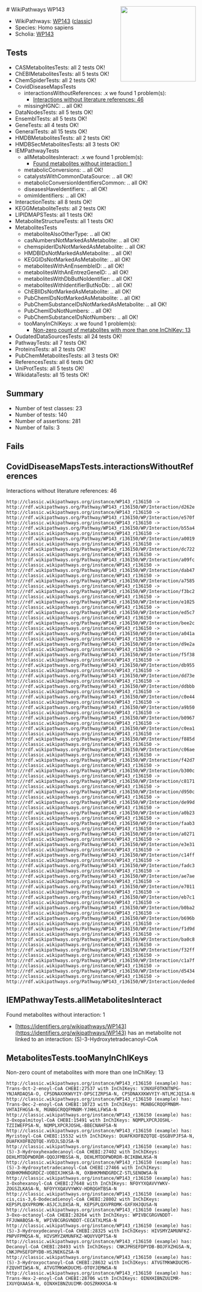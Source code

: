 <img style="float: right; width: 200px" src="https://cms-assets.nporadio.nl/npo3fm/NPO-Serious-Request-Logo-Groen-Ik-Steun-RGB.png" />
# WikiPathways WP143

* WikiPathways: [WP143](https://wikipathways.org/pathways/WP143) ([classic](https://classic.wikipathways.org/instance/WP143))
* Species: Homo sapiens
* Scholia: [WP143](https://scholia.toolforge.org/wikipathways/WP143)
## Tests
* CASMetabolitesTests: all 2 tests OK!
* ChEBIMetabolitesTests: all 5 tests OK!
* ChemSpiderTests: all 2 tests OK!
* CovidDiseaseMapsTests
    * interactionsWithoutReferences: .x we found 1 problem(s):
        * [Interactions without literature references: 46](#9701cd44)
    * missingHGNC: .. all OK!
* DataNodesTests: all 5 tests OK!
* EnsemblTests: all 5 tests OK!
* GeneTests: all 4 tests OK!
* GeneralTests: all 15 tests OK!
* HMDBMetabolitesTests: all 2 tests OK!
* HMDBSecMetabolitesTests: all 3 tests OK!
* IEMPathwayTests
    * allMetabolitesInteract: .x we found 1 problem(s):
        * [Found metabolites without interaction: 1](#2bc2e7ec)
    * metabolicConversions: .. all OK!
    * catalystsWithCommonDataSource: .. all OK!
    * metabolicConversionIdentifiersCommon: .. all OK!
    * diseasesHaveIdentifiers: .. all OK!
    * omimIdentifiers: .. all OK!
* InteractionTests: all 8 tests OK!
* KEGGMetaboliteTests: all 2 tests OK!
* LIPIDMAPSTests: all 1 tests OK!
* MetaboliteStructureTests: all 1 tests OK!
* MetabolitesTests
    * metaboliteAlsoOtherType: .. all OK!
    * casNumbersNotMarkedAsMetabolite: .. all OK!
    * chemspiderIDsNotMarkedAsMetabolite: .. all OK!
    * HMDBIDsNotMarkedAsMetabolite: .. all OK!
    * KEGGIDsNotMarkedAsMetabolite: .. all OK!
    * metabolitesWithAnEnsembleID: .. all OK!
    * metabolitesWithAnEntrezGeneID: .. all OK!
    * metabolitesWithDbButNoIdentifier: .. all OK!
    * metabolitesWithIdentifierButNoDb: .. all OK!
    * ChEBIIDsNotMarkedAsMetabolite: .. all OK!
    * PubChemIDsNotMarkedAsMetabolite: .. all OK!
    * PubChemSubstanceIDsNotMarkedAsMetabolite: .. all OK!
    * PubChemIDsNotNumbers: .. all OK!
    * PubChemSubstanceIDsNotNumbers: .. all OK!
    * tooManyInChIKeys: .x we found 1 problem(s):
        * [Non-zero count of metabolites with more than one InChIKey: 13](#f79c6c75)
* OudatedDataSourcesTests: all 24 tests OK!
* PathwayTests: all 7 tests OK!
* ProteinsTests: all 2 tests OK!
* PubChemMetabolitesTests: all 3 tests OK!
* ReferencesTests: all 6 tests OK!
* UniProtTests: all 5 tests OK!
* WikidataTests: all 15 tests OK!


## Summary

* Number of test classes: 23
* Number of tests: 140
* Number of assertions: 281
* Number of fails: 3

## Fails

<a name="9701cd44" />

## CovidDiseaseMapsTests.interactionsWithoutReferences

Interactions without literature references: 46
```
http://classic.wikipathways.org/instance/WP143_r136150 -> http://rdf.wikipathways.org/Pathway/WP143_r136150/WP/Interaction/d262e
http://classic.wikipathways.org/instance/WP143_r136150 -> http://rdf.wikipathways.org/Pathway/WP143_r136150/WP/Interaction/e570f
http://classic.wikipathways.org/instance/WP143_r136150 -> http://rdf.wikipathways.org/Pathway/WP143_r136150/WP/Interaction/b55a4
http://classic.wikipathways.org/instance/WP143_r136150 -> http://rdf.wikipathways.org/Pathway/WP143_r136150/WP/Interaction/a0019
http://classic.wikipathways.org/instance/WP143_r136150 -> http://rdf.wikipathways.org/Pathway/WP143_r136150/WP/Interaction/dc722
http://classic.wikipathways.org/instance/WP143_r136150 -> http://rdf.wikipathways.org/Pathway/WP143_r136150/WP/Interaction/a09fc
http://classic.wikipathways.org/instance/WP143_r136150 -> http://rdf.wikipathways.org/Pathway/WP143_r136150/WP/Interaction/dab47
http://classic.wikipathways.org/instance/WP143_r136150 -> http://rdf.wikipathways.org/Pathway/WP143_r136150/WP/Interaction/a7585
http://classic.wikipathways.org/instance/WP143_r136150 -> http://rdf.wikipathways.org/Pathway/WP143_r136150/WP/Interaction/f3bc2
http://classic.wikipathways.org/instance/WP143_r136150 -> http://rdf.wikipathways.org/Pathway/WP143_r136150/WP/Interaction/e1025
http://classic.wikipathways.org/instance/WP143_r136150 -> http://rdf.wikipathways.org/Pathway/WP143_r136150/WP/Interaction/ed5c7
http://classic.wikipathways.org/instance/WP143_r136150 -> http://rdf.wikipathways.org/Pathway/WP143_r136150/WP/Interaction/bee2c
http://classic.wikipathways.org/instance/WP143_r136150 -> http://rdf.wikipathways.org/Pathway/WP143_r136150/WP/Interaction/a041a
http://classic.wikipathways.org/instance/WP143_r136150 -> http://rdf.wikipathways.org/Pathway/WP143_r136150/WP/Interaction/d9e2a
http://classic.wikipathways.org/instance/WP143_r136150 -> http://rdf.wikipathways.org/Pathway/WP143_r136150/WP/Interaction/f5f38
http://classic.wikipathways.org/instance/WP143_r136150 -> http://rdf.wikipathways.org/Pathway/WP143_r136150/WP/Interaction/db955
http://classic.wikipathways.org/instance/WP143_r136150 -> http://rdf.wikipathways.org/Pathway/WP143_r136150/WP/Interaction/dd73e
http://classic.wikipathways.org/instance/WP143_r136150 -> http://rdf.wikipathways.org/Pathway/WP143_r136150/WP/Interaction/ddbbb
http://classic.wikipathways.org/instance/WP143_r136150 -> http://rdf.wikipathways.org/Pathway/WP143_r136150/WP/Interaction/c0e44
http://classic.wikipathways.org/instance/WP143_r136150 -> http://rdf.wikipathways.org/Pathway/WP143_r136150/WP/Interaction/a9b50
http://classic.wikipathways.org/instance/WP143_r136150 -> http://rdf.wikipathways.org/Pathway/WP143_r136150/WP/Interaction/b0967
http://classic.wikipathways.org/instance/WP143_r136150 -> http://rdf.wikipathways.org/Pathway/WP143_r136150/WP/Interaction/c0ea1
http://classic.wikipathways.org/instance/WP143_r136150 -> http://rdf.wikipathways.org/Pathway/WP143_r136150/WP/Interaction/f885d
http://classic.wikipathways.org/instance/WP143_r136150 -> http://rdf.wikipathways.org/Pathway/WP143_r136150/WP/Interaction/c06ae
http://classic.wikipathways.org/instance/WP143_r136150 -> http://rdf.wikipathways.org/Pathway/WP143_r136150/WP/Interaction/f42d7
http://classic.wikipathways.org/instance/WP143_r136150 -> http://rdf.wikipathways.org/Pathway/WP143_r136150/WP/Interaction/b300c
http://classic.wikipathways.org/instance/WP143_r136150 -> http://rdf.wikipathways.org/Pathway/WP143_r136150/WP/Interaction/c8171
http://classic.wikipathways.org/instance/WP143_r136150 -> http://rdf.wikipathways.org/Pathway/WP143_r136150/WP/Interaction/d950c
http://classic.wikipathways.org/instance/WP143_r136150 -> http://rdf.wikipathways.org/Pathway/WP143_r136150/WP/Interaction/de99d
http://classic.wikipathways.org/instance/WP143_r136150 -> http://rdf.wikipathways.org/Pathway/WP143_r136150/WP/Interaction/a0b23
http://classic.wikipathways.org/instance/WP143_r136150 -> http://rdf.wikipathways.org/Pathway/WP143_r136150/WP/Interaction/faab3
http://classic.wikipathways.org/instance/WP143_r136150 -> http://rdf.wikipathways.org/Pathway/WP143_r136150/WP/Interaction/a0271
http://classic.wikipathways.org/instance/WP143_r136150 -> http://rdf.wikipathways.org/Pathway/WP143_r136150/WP/Interaction/e3e31
http://classic.wikipathways.org/instance/WP143_r136150 -> http://rdf.wikipathways.org/Pathway/WP143_r136150/WP/Interaction/c14ff
http://classic.wikipathways.org/instance/WP143_r136150 -> http://rdf.wikipathways.org/Pathway/WP143_r136150/WP/Interaction/fadc3
http://classic.wikipathways.org/instance/WP143_r136150 -> http://rdf.wikipathways.org/Pathway/WP143_r136150/WP/Interaction/ae7ae
http://classic.wikipathways.org/instance/WP143_r136150 -> http://rdf.wikipathways.org/Pathway/WP143_r136150/WP/Interaction/e7011
http://classic.wikipathways.org/instance/WP143_r136150 -> http://rdf.wikipathways.org/Pathway/WP143_r136150/WP/Interaction/eb7c1
http://classic.wikipathways.org/instance/WP143_r136150 -> http://rdf.wikipathways.org/Pathway/WP143_r136150/WP/Interaction/b0ba2
http://classic.wikipathways.org/instance/WP143_r136150 -> http://rdf.wikipathways.org/Pathway/WP143_r136150/WP/Interaction/b696b
http://classic.wikipathways.org/instance/WP143_r136150 -> http://rdf.wikipathways.org/Pathway/WP143_r136150/WP/Interaction/f1d9d
http://classic.wikipathways.org/instance/WP143_r136150 -> http://rdf.wikipathways.org/Pathway/WP143_r136150/WP/Interaction/ba0c8
http://classic.wikipathways.org/instance/WP143_r136150 -> http://rdf.wikipathways.org/Pathway/WP143_r136150/WP/Interaction/f32ff
http://classic.wikipathways.org/instance/WP143_r136150 -> http://rdf.wikipathways.org/Pathway/WP143_r136150/WP/Interaction/c1a7f
http://classic.wikipathways.org/instance/WP143_r136150 -> http://rdf.wikipathways.org/Pathway/WP143_r136150/WP/Interaction/d5434
http://classic.wikipathways.org/instance/WP143_r136150 -> http://rdf.wikipathways.org/Pathway/WP143_r136150/WP/Interaction/deded
```

<a name="2bc2e7ec" />

## IEMPathwayTests.allMetabolitesInteract

Found metabolites without interaction: 1

* [https://identifiers.org/wikipathways/WP143](https://identifiers.org/wikipathways/WP143) has an metabolite not linked to an interaction: (S)-3-Hydroxytetradecanoyl-CoA


<a name="f79c6c75" />

## MetabolitesTests.tooManyInChIKeys

Non-zero count of metabolites with more than one InChIKey: 13
```
http://classic.wikipathways.org/instance/WP143_r136150 (example) has: Trans-Oct-2-enoyl-CoA CHEBI:27537 with InChIKeys: VJNXUFOTKNTNPG-YNJARDAQSA-O, CPSDNAXXKWVYIY-DPSCIZRPSA-N, CPSDNAXXKWVYIY-NTLMCJQISA-N
http://classic.wikipathways.org/instance/WP143_r136150 (example) has: Trans-Dec-2-enoyl-CoA CHEBI:10723 with InChIKeys: MGNBGCRQQFMNBM-VHTAIFHGSA-N, MGNBGCRQQFMNBM-YJHHLLFWSA-N
http://classic.wikipathways.org/instance/WP143_r136150 (example) has: 3-Oxopalmitoyl-CoA CHEBI:15491 with InChIKeys: NQMPLXPCRJOSHL-TZIIWEFPSA-N, NQMPLXPCRJOSHL-BBECNAHFSA-N
http://classic.wikipathways.org/instance/WP143_r136150 (example) has: Myristoyl-CoA CHEBI:15532 with InChIKeys: DUAFKXOFBZQTQE-QSGBVPJFSA-N, DUAFKXOFBZQTQE-XVDJLSDJSA-N
http://classic.wikipathways.org/instance/WP143_r136150 (example) has: (S)-3-Hydroxyhexadecanoyl-CoA CHEBI:27402 with InChIKeys: DEHLMTDDPWDRDR-QQOJFMBSSA-N, DEHLMTDDPWDRDR-BCIKBWLNSA-N
http://classic.wikipathways.org/instance/WP143_r136150 (example) has: (S)-3-Hydroxytetradecanoyl-CoA CHEBI:27466 with InChIKeys: OXBHKMHNDGRDCZ-UOBIXJHKSA-N, OXBHKMHNDGRDCZ-STLSENOWSA-N
http://classic.wikipathways.org/instance/WP143_r136150 (example) has: 3-Oxohexanoyl-CoA CHEBI:27648 with InChIKeys: NFOYYXQAVVYWKV-ZOGSZLKASA-N, NFOYYXQAVVYWKV-HDRQGHTBSA-N
http://classic.wikipathways.org/instance/WP143_r136150 (example) has: cis,cis-3,6-Dodecadienoyl-CoA CHEBI:28002 with InChIKeys: KEPSPLQXVPROMK-ASJCJLDXSA-N, KEPSPLQXVPROMK-GXFXHJQUSA-N
http://classic.wikipathways.org/instance/WP143_r136150 (example) has: 3-Oxo-octanoyl-CoA CHEBI:28264 with InChIKeys: WPIVBCGRGVNDDT-FFJUWABQSA-N, WPIVBCGRGVNDDT-CECATXLMSA-N
http://classic.wikipathways.org/instance/WP143_r136150 (example) has: (S)-3-Hydroxydecanoyl-CoA CHEBI:28325 with InChIKeys: HIVSMYZAMUNFKZ-PNPVFPMQSA-N, HIVSMYZAMUNFKZ-WQUYVQPTSA-N
http://classic.wikipathways.org/instance/WP143_r136150 (example) has: Decanoyl-CoA CHEBI:28493 with InChIKeys: CNKJPHSEFDPYDB-BOJFXZHGSA-N, CNKJPHSEFDPYDB-HSJNEKGZSA-N
http://classic.wikipathways.org/instance/WP143_r136150 (example) has: (S)-3-Hydroxyoctanoyl-CoA CHEBI:28632 with InChIKeys: ATVGTMKWKDUCMS-FZQVHTIWSA-N, ATVGTMKWKDUCMS-OTOYJEMWSA-N
http://classic.wikipathways.org/instance/WP143_r136150 (example) has: Trans-Hex-2-enoyl-CoA CHEBI:28706 with InChIKeys: OINXHIBNZUUIMR-IXUYQXAASA-N, OINXHIBNZUUIMR-DOSZRKKKSA-N
```

